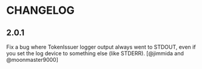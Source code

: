 # CHANGELOG

## 2.0.1

Fix a bug where TokenIssuer logger output always went to STDOUT, even if you set the log device to something else (like STDERR). [@jimmida and @moonmaster9000]